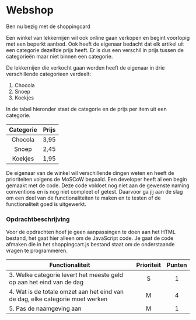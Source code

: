 # Webshop

Ben nu bezig met de shoppingcard

Een winkel van lekkernijen wil ook online gaan verkopen en begint voorlopig met een beperkt aanbod.
Ook heeft de eigenaar bedacht dat elk artikel uit een categorie dezelfde prijs heeft.
Er is dus een verschil in prijs tussen de categorieën maar niet binnen een categorie.

De lekkernijen die verkocht gaan worden heeft de eigenaar in drie verschillende categorieen verdeelt:

1. Chocola
2. Snoep
3. Koekjes

In de tabel hieronder staat de categorie en de prijs per item uit een categorie.   

| Categorie | Prijs
|:---:|:---:
| Chocola | 3,95
| Snoep | 2,45
| Koekjes | 1,95

De eigenaar van de winkel wil verschillende dingen weten en heeft de prioriteiten volgens de MoSCoW bepaald.
Een developer heeft al een begin gemaakt met de code.
Deze code voldoet nog niet aan de gewenste naming conventions en is nog niet compleet of getest.
Daarvoor ga jij aan de slag om een deel van de functionaliteiten te maken en te testen of de functionaliteit goed is uitgewerkt.

### Opdrachtbeschrijving
Voor de opdrachten hoef je geen aanpassingen te doen aan het HTML bestand, het gaat hier alleen om de JavaScript code.
Je gaat de code afmaken die in het shoppingcart.js bestand staat om de onderstaande vragen te programmeren.

| Functionaliteit | Prioriteit | Punten
|---|:---:|:---:
| 3. Welke categorie levert het meeste geld op aan het eind van de dag | S | 1
| 4. Wat is de totale omzet aan het eind van de dag, elke categorie moet werken | M | 4
| 5. Pas de naamgeving aan | M | 1
